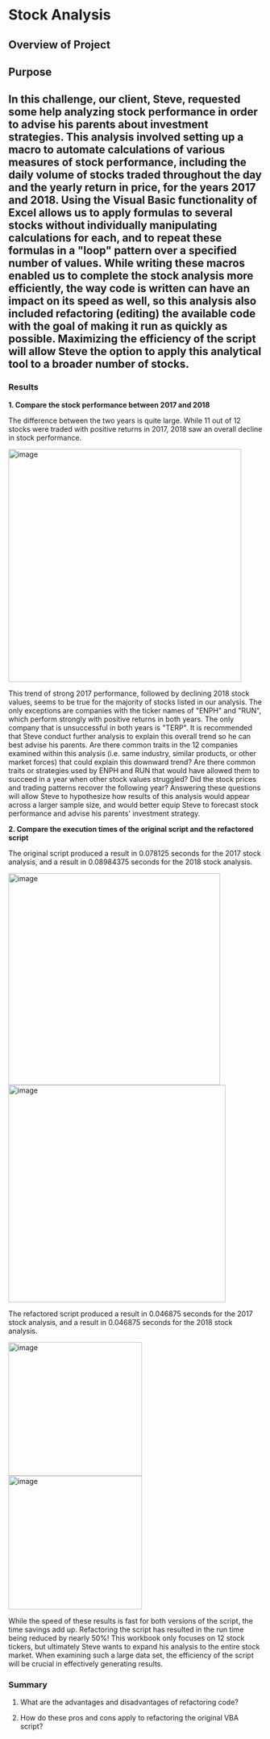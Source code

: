 # Stock Analysis
## Overview of Project ##
## Purpose ##
In this challenge, our client, Steve, requested some help analyzing stock performance in order to advise his parents about investment strategies. This analysis involved setting up a macro to automate calculations of various measures of stock performance, including the daily volume of stocks traded throughout the day and the yearly return in price, for the years 2017 and 2018. Using the Visual Basic functionality of Excel allows us to apply formulas to several stocks without individually manipulating calculations for each, and to repeat these formulas in a "loop" pattern over a specified number of values. While writing these macros enabled us to complete the stock analysis more efficiently, the way code is written can have an impact on its speed as well, so this analysis also included refactoring (editing) the available code with the goal of making it run as quickly as possible. Maximizing the efficiency of the script will allow Steve the option to apply this analytical tool to a broader number of stocks.  
-
### Results ###
**1. Compare the stock performance between 2017 and 2018**

The difference between the two years is quite large. While 11 out of 12 stocks were traded with positive returns in 2017, 2018 saw an overall decline in stock performance. 


<img width="462" alt="image" src="https://user-images.githubusercontent.com/114873837/202334342-efaec9a5-bfe4-4af1-99cb-cf912de5f3e7.png">



This trend of strong 2017 performance, followed by declining 2018 stock values, seems to be true for the majority of stocks listed in our analysis. The only exceptions are companies with the ticker names of "ENPH" and "RUN", which perform strongly with positive returns in both years. The only company that is unsuccessful in both years is "TERP". It is recommended that Steve conduct further analysis to explain this overall trend so he can best advise his parents. Are there common traits in the 12 companies examined within this analysis (i.e. same industry, similar products, or other market forces) that could explain this downward trend? Are there common traits or strategies used by ENPH and RUN that would have allowed them to succeed in a year when other stock values struggled? Did the stock prices and trading patterns recover the following year? Answering these questions will allow Steve to hypothesize how results of this analysis would appear across a larger sample size, and would better equip Steve to forecast stock performance and advise his parents' investment strategy.  

**2. Compare the execution times of the original script and the refactored script**

The original script produced a result in 0.078125 seconds for the 2017 stock analysis, and a result in 0.08984375 seconds for the 2018 stock analysis.

<img width="420" alt="image" src="https://user-images.githubusercontent.com/114873837/202326334-06ce224c-ff92-42fc-82a0-09101c5a9e77.png">
<img width="431" alt="image" src="https://user-images.githubusercontent.com/114873837/202326852-4f67be95-98ab-42c1-b2e1-761cc89e28e0.png">

The refactored script produced a result in 0.046875 seconds for the 2017 stock analysis, and a result in 0.046875 seconds for the 2018 stock analysis.

<img width="265" alt="image" src="https://user-images.githubusercontent.com/114873837/202326659-84a01639-e214-411b-9249-d94e4b7c7525.png">
<img width="265" alt="image" src="https://user-images.githubusercontent.com/114873837/202326726-be73692a-1c0e-4850-a2a3-8f1f67564820.png">

While the speed of these results is fast for both versions of the script, the time savings add up. Refactoring the script has resulted in the run time being reduced by nearly 50%! This workbook only focuses on 12 stock tickers, but ultimately Steve wants to expand his analysis to the entire stock market. When examining such a large data set, the efficiency of the script will be crucial in effectively generating results.


### Summary ###
1. What are the advantages and disadvantages of refactoring code?

2. How do these pros and cons apply to refactoring the original VBA script?
